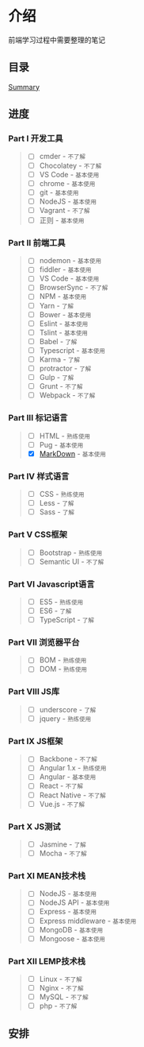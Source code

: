 # 介绍

前端学习过程中需要整理的笔记

## 目录

[Summary](/SUMMARY.md)

## 进度

### Part I 开发工具

> - [ ] cmder - `不了解`
> - [ ] Chocolatey - `不了解`
> - [ ] VS Code - `基本使用`
> - [ ] chrome - `基本使用`
> - [ ] git - `基本使用`
> - [ ] NodeJS - `基本使用`
> - [ ] Vagrant - `不了解`
> - [ ] 正则 - `基本使用`

### Part II 前端工具

> - [ ] nodemon - `基本使用`
> - [ ] fiddler - `基本使用`
> - [ ] VS Code - `基本使用`
> - [ ] BrowserSync - `不了解`
> - [ ] NPM - `基本使用`
> - [ ] Yarn - `了解`
> - [ ] Bower - `基本使用`
> - [ ] Eslint - `基本使用`
> - [ ] Tslint - `基本使用`
> - [ ] Babel - `了解`
> - [ ] Typescript - `基本使用`
> - [ ] Karma - `了解`
> - [ ] protractor - `了解`
> - [ ] Gulp - `了解`
> - [ ] Grunt - `不了解`
> - [ ] Webpack - `不了解`

### Part III 标记语言

> - [ ] HTML - `熟练使用`
> - [ ] Pug - `基本使用`
> - [x] [MarkDown](/markup/markdown/README.md) - `基本使用`

### Part IV 样式语言

> - [ ] CSS - `熟练使用`
> - [ ] Less - `了解`
> - [ ] Sass - `了解`

### Part V CSS框架

> - [ ] Bootstrap - `熟练使用`
> - [ ] Semantic UI - `不了解`

### Part VI Javascript语言

> - [ ] ES5 - `熟练使用`
> - [ ] ES6 - `了解`
> - [ ] TypeScript - `了解`

### Part VII 浏览器平台

> - [ ] BOM - `熟练使用`
> - [ ] DOM - `熟练使用`

### Part VIII JS库

> - [ ] underscore - `了解`
> - [ ] jquery - `熟练使用`

### Part IX JS框架

> - [ ] Backbone - `不了解`
> - [ ] Angular 1.x - `熟练使用`
> - [ ] Angular - `基本使用`
> - [ ] React - `不了解`
> - [ ] React Native - `不了解`
> - [ ] Vue.js - `不了解`

### Part X JS测试

> - [ ] Jasmine - `了解`
> - [ ] Mocha - `不了解`

### Part XI MEAN技术栈

> - [ ] NodeJS - `基本使用`
> - [ ] NodeJS API - `基本使用`
> - [ ] Express - `基本使用`
> - [ ] Express middleware - `基本使用`
> - [ ] MongoDB - `基本使用`
> - [ ] Mongoose - `基本使用`

### Part XII LEMP技术栈

> - [ ] Linux - `不了解`
> - [ ] Nginx - `不了解`
> - [ ] MySQL - `不了解`
> - [ ] php - `不了解`

## 安排
